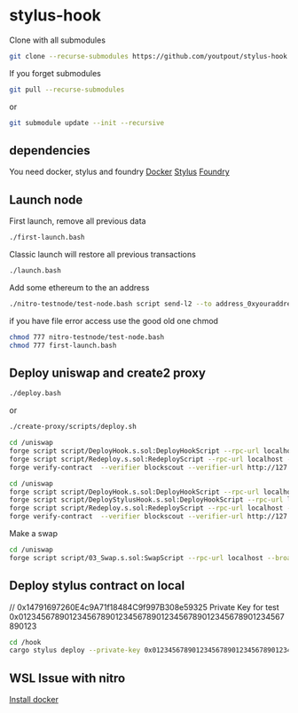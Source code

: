 # stylus-hook

Clone with all submodules

```bash
git clone --recurse-submodules https://github.com/youtpout/stylus-hook
```

If you forget submodules
```bash
git pull --recurse-submodules
```

or

```bash
git submodule update --init --recursive
```

## dependencies
You need docker, stylus and foundry
[Docker](https://docs.docker.com/engine/install/) 
[Stylus](https://docs.arbitrum.io/stylus/stylus-quickstart)
[Foundry](https://book.getfoundry.sh/getting-started/installation)

## Launch node

First launch, remove all previous data
```bash
./first-launch.bash
```
Classic launch will restore all previous transactions
```bash
./launch.bash
```

Add some ethereum to the an address
```bash
./nitro-testnode/test-node.bash script send-l2 --to address_0xyouraddress --ethamount 5
```

if you have file error access use the good old one chmod
```bash
chmod 777 nitro-testnode/test-node.bash
chmod 777 first-launch.bash 
```

## Deploy uniswap and create2 proxy
```bash
./deploy.bash
```

or 
```bash
./create-proxy/scripts/deploy.sh
```

```bash
cd /uniswap
forge script script/DeployHook.s.sol:DeployHookScript --rpc-url localhost --broadcast -vvvvv 
forge script script/Redeploy.s.sol:RedeployScript --rpc-url localhost --broadcast -vvvvv 
forge verify-contract  --verifier blockscout --verifier-url http://127.0.0.1:4000/api?  0x76Eec016f5bB4360BCA1425E26A8Af360D3793f5 Redeploy --force
```


```bash
cd /uniswap
forge script script/DeployHook.s.sol:DeployHookScript --rpc-url localhost --broadcast -vvvvv 
forge script script/DeployStylusHook.s.sol:DeployHookScript --rpc-url localhost --broadcast -vvvvv 
forge script script/Redeploy.s.sol:RedeployScript --rpc-url localhost --broadcast -vvvvv 
forge verify-contract  --verifier blockscout --verifier-url http://127.0.0.1:4000/api?  0x76Eec016f5bB4360BCA1425E26A8Af360D3793f5 Redeploy --force
```



Make a swap
```bash
cd /uniswap
forge script script/03_Swap.s.sol:SwapScript --rpc-url localhost --broadcast -vvvvv 
```



## Deploy stylus contract on local
// 0x14791697260E4c9A71f18484C9f997B308e59325
Private Key for test 0x0123456789012345678901234567890123456789012345678901234567890123 

```bash
cd /hook
cargo stylus deploy --private-key 0x0123456789012345678901234567890123456789012345678901234567890123 -e http://localhost:8547/
```


## WSL Issue with nitro

[Install docker](https://dev.to/kenji_goh/got-permission-denied-while-trying-to-connect-to-the-docker-daemon-socket-3dne)